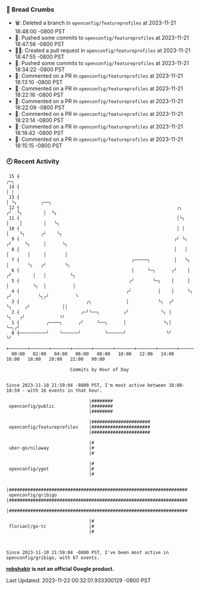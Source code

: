 ### 🍞 Bread Crumbs

 * 🗑: Deleted a branch in `openconfig/featureprofiles` at 2023-11-21 18:48:00 -0800 PST
 * 🚢: Pushed some commits to `openconfig/featureprofiles` at 2023-11-21 18:47:56 -0800 PST
 * ✍🏼: Created a pull request in `openconfig/featureprofiles` at 2023-11-21 18:47:55 -0800 PST
 * 🚢: Pushed some commits to `openconfig/featureprofiles` at 2023-11-21 18:34:22 -0800 PST
 * 💬: Commented on a PR in  `openconfig/featureprofiles` at 2023-11-21 18:13:10 -0800 PST
 * 💬: Commented on a PR in  `openconfig/featureprofiles` at 2023-11-21 18:22:16 -0800 PST
 * 💬: Commented on a PR in  `openconfig/featureprofiles` at 2023-11-21 18:22:09 -0800 PST
 * 💬: Commented on a PR in  `openconfig/featureprofiles` at 2023-11-21 18:23:14 -0800 PST
 * 💬: Commented on a PR in  `openconfig/featureprofiles` at 2023-11-21 18:18:42 -0800 PST
 * 💬: Commented on a PR in  `openconfig/featureprofiles` at 2023-11-21 18:15:15 -0800 PST

### 🕘 Recent Activity
```
 15 ┼                                                                            ╭─╮
 14 ┤                                                                            │ │
 13 ┤                                                                            │ ╰╮         ╭──╮
 12 ┤                                                           ╭╮              ╭╯  ╰╮        │  ╰╮
 11 ┤                                                           │╰╮             │    │        │   ╰╮
 10 ┤                                                           │ │             │    ╰╮      ╭╯    ╰╮
  9 ┤                                                          ╭╯ ╰╮           ╭╯     ╰╮     │      ╰╮
  8 ┤                                                          │   │           │       │     │       │
  7 ┤                                          ╭─────╮         │   ╰╮          │       ╰╮   ╭╯       ╰╮
  6 ┤                                          │     ╰─╮      ╭╯    │         ╭╯        │   │         ╰╮
  5 ┤                                         ╭╯       ╰─╮    │     │         │         ╰╮  │          │
  4 ┤                                        ╭╯          │    │     ╰╮       ╭╯          ╰╮╭╯          ╰
  3 ┤                         ╭╮             │           ╰╮  ╭╯      ╰╮     ╭╯            ││
  2 ┤                       ╭─╯╰──╮         ╭╯            ╰╮ │        ╰╮   ╭╯             ╰╯
  1 ┤          ╭────╮      ╭╯     ╰──╮      │              ╰╮│         ╰─╮╭╯
  0 ┼──────────╯    ╰──────╯         ╰──────╯               ╰╯           ╰╯
    +───────+───────+───────+───────+───────+───────+───────+───────+───────+───────+───────+───────+────
  00:00   02:00   04:00   06:00   08:00   10:00   12:00   14:00   16:00   18:00   20:00   22:00   00:00   

						Commits by Hour of Day


Since 2023-11-10 21:59:04 -0800 PST, I'm most active between 18:00-18:59 - with 16 events in that hour.

```



```
                               |########
 openconfig/public             |########
                               |########

                               |######################
 openconfig/featureprofiles    |######################
                               |######################

                               |#
 uber-go/nilaway               |#
                               |#

                               |#
 openconfig/ygot               |#
                               |#

                               |###################################################################
 openconfig/gribigo            |###################################################################
                               |###################################################################

                               |#
 florianl/go-tc                |#
                               |#



Since 2023-11-10 21:59:04 -0800 PST, I've been most active in openconfig/gribigo, with 67 events.

```
**[robshakir](mailto:robjs@google.com) is not an official Google product.**  


Last Updated: 2023-11-22 00:32:01.933300129 -0800 PST
